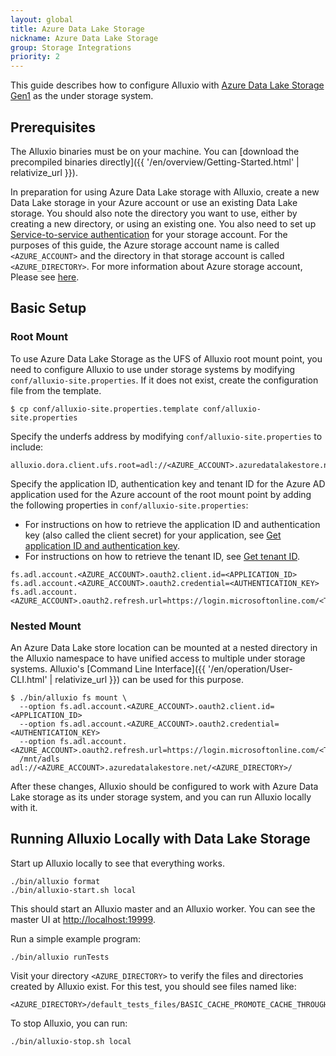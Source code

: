 ```yaml
---
layout: global
title: Azure Data Lake Storage
nickname: Azure Data Lake Storage
group: Storage Integrations
priority: 2
---
```



This guide describes how to configure Alluxio with [Azure Data Lake Storage Gen1](https://docs.microsoft.com/en-in/azure/data-lake-store/data-lake-store-overview) as the under storage system.

## Prerequisites

The Alluxio binaries must be on your machine.
You can [download the precompiled binaries directly]({{ '/en/overview/Getting-Started.html' | relativize_url }}).

In preparation for using Azure Data Lake storage with Alluxio, create a new Data Lake storage in your Azure
account or use an existing Data Lake storage. You should also note the directory you want to
use, either by creating a new directory, or using an existing one. You also need to set up 
[Service-to-service authentication](https://docs.microsoft.com/en-us/azure/data-lake-store/data-lake-store-service-to-service-authenticate-using-active-directory) for your storage account.
For the purposes of this guide, the Azure storage account name is called `<AZURE_ACCOUNT>`
and the directory in that storage account is called `<AZURE_DIRECTORY>`. For more information 
about Azure storage account, Please see
[here](https://docs.microsoft.com/en-us/azure/data-lake-store/data-lake-store-get-started-portal).


## Basic Setup

### Root Mount

To use Azure Data Lake Storage as the UFS of Alluxio root mount point,
you need to configure Alluxio to use under storage systems by modifying
`conf/alluxio-site.properties`. If it does not exist, create the configuration file from the
template.

```console
$ cp conf/alluxio-site.properties.template conf/alluxio-site.properties
```

Specify the underfs address by modifying `conf/alluxio-site.properties` to include:

```properties
alluxio.dora.client.ufs.root=adl://<AZURE_ACCOUNT>.azuredatalakestore.net/<AZURE_DIRECTORY>/
```

Specify the application ID, authentication key and tenant ID for the Azure AD application used for the Azure account of the root mount point by adding the following
properties in `conf/alluxio-site.properties`:
- For instructions on how to retrieve the application ID and authentication key (also called the client secret) for your application, see [Get application ID and authentication key](https://docs.microsoft.com/en-us/azure/active-directory/develop/howto-create-service-principal-portal#get-tenant-and-app-id-values-for-signing-in).
- For instructions on how to retrieve the tenant ID, see [Get tenant ID](https://docs.microsoft.com/en-us/azure/active-directory/develop/howto-create-service-principal-portal#get-tenant-and-app-id-values-for-signing-in).

```properties
fs.adl.account.<AZURE_ACCOUNT>.oauth2.client.id=<APPLICATION_ID>
fs.adl.account.<AZURE_ACCOUNT>.oauth2.credential=<AUTHENTICATION_KEY>
fs.adl.account.<AZURE_ACCOUNT>.oauth2.refresh.url=https://login.microsoftonline.com/<TENANT_ID>/oauth2/token
```

### Nested Mount
An Azure Data Lake store location can be mounted at a nested directory in the Alluxio namespace to have unified access
to multiple under storage systems. Alluxio's
[Command Line Interface]({{ '/en/operation/User-CLI.html' | relativize_url }}) can be used for this purpose.

```console
$ ./bin/alluxio fs mount \
  --option fs.adl.account.<AZURE_ACCOUNT>.oauth2.client.id=<APPLICATION_ID>
  --option fs.adl.account.<AZURE_ACCOUNT>.oauth2.credential=<AUTHENTICATION_KEY>
  --option fs.adl.account.<AZURE_ACCOUNT>.oauth2.refresh.url=https://login.microsoftonline.com/<TENANT_ID>/oauth2/token
  /mnt/adls adl://<AZURE_ACCOUNT>.azuredatalakestore.net/<AZURE_DIRECTORY>/
```

After these changes, Alluxio should be configured to work with Azure Data Lake storage as its under storage system, and you can run Alluxio locally with it.

## Running Alluxio Locally with Data Lake Storage

Start up Alluxio locally to see that everything works.

```console
./bin/alluxio format
./bin/alluxio-start.sh local
```

This should start an Alluxio master and an Alluxio worker. You can see the master UI at
[http://localhost:19999](http://localhost:19999).

Run a simple example program:

```console
./bin/alluxio runTests
```

Visit your directory `<AZURE_DIRECTORY>` to verify the files and directories created by Alluxio exist. For this test, you should see files named like:

```
<AZURE_DIRECTORY>/default_tests_files/BASIC_CACHE_PROMOTE_CACHE_THROUGH
```

To stop Alluxio, you can run:

```console
./bin/alluxio-stop.sh local
```
